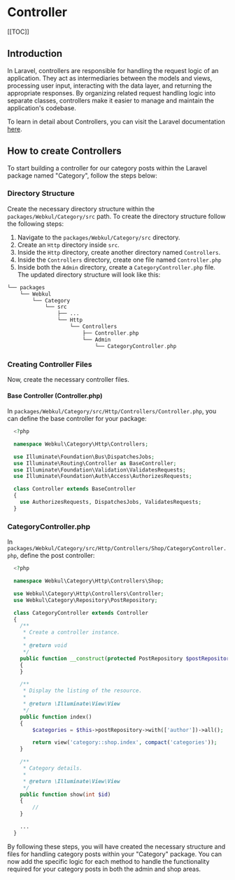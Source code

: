 # Controller

[[TOC]]

## Introduction

In Laravel, controllers are responsible for handling the request logic of an application. They act as intermediaries between the models and views, processing user input, interacting with the data layer, and returning the appropriate responses. By organizing related request handling logic into separate classes, controllers make it easier to manage and maintain the application's codebase.

To learn in detail about Controllers, you can visit the Laravel documentation [here](https://laravel.com/docs/11.x/controllers).

## How to create Controllers

To start building a controller for our category posts within the Laravel package named "Category", follow the steps below:

### Directory Structure

Create the necessary directory structure within the `packages/Webkul/Category/src` path. To create the directory structure follow the following steps:

1. Navigate to the `packages/Webkul/Category/src` directory.
2. Create an `Http` directory inside `src`.
3. Inside the `Http` directory, create another directory named `Controllers`.
4. Inside the `Controllers` directory, create one file named `Controller.php`
5. Inside both the `Admin` directory, create a `CategoryController.php` file. The updated directory structure will look like this:

```php
└── packages
    └── Webkul
        └── Category
            └── src
                ├── ...
                └── Http
                    └── Controllers
                        ├── Controller.php
                        └── Admin
                            └── CategoryController.php
```

### Creating Controller Files

Now, create the necessary controller files.

#### Base Controller (Controller.php)

In `packages/Webkul/Category/src/Http/Controllers/Controller.php`, you can define the base controller for your package:

```php
  <?php

  namespace Webkul\Category\Http\Controllers;

  use Illuminate\Foundation\Bus\DispatchesJobs;
  use Illuminate\Routing\Controller as BaseController;
  use Illuminate\Foundation\Validation\ValidatesRequests;
  use Illuminate\Foundation\Auth\Access\AuthorizesRequests;

  class Controller extends BaseController
  {
    use AuthorizesRequests, DispatchesJobs, ValidatesRequests;
  }
```


### CategoryController.php

In `packages/Webkul/Category/src/Http/Controllers/Shop/CategoryController.php`, define the post controller:

```php
  <?php

  namespace Webkul\Category\Http\Controllers\Shop;

  use Webkul\Category\Http\Controllers\Controller;
  use Webkul\Category\Repository\PostRepository;

  class CategoryController extends Controller
  {
    /**
     * Create a controller instance.
     * 
     * @return void
     */
    public function __construct(protected PostRepository $postRepository)
    {
    }

    /**
     * Display the listing of the resource.
     * 
     * @return \Illuminate\View\View
     */
    public function index()
    {
        $categories = $this->postRepository->with(['author'])->all();

        return view('category::shop.index', compact('categories'));
    }

    /**
     * Category details.
     * 
     * @return \Illuminate\View\View
     */
    public function show(int $id) 
    {
        //
    }

    ...
  }
  ```

By following these steps, you will have created the necessary structure and files for handling category posts within your "Category" package. You can now add the specific logic for each method to handle the functionality required for your category posts in both the admin and shop areas.